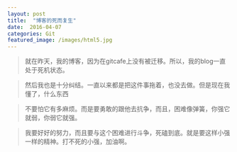 ```yaml
---
layout: post
title:  "博客的死而复生"
date:  2016-04-07
categories: Git
featured_image: /images/html5.jpg
---
```


>就在昨天，我的博客，因为在gitcafe上没有被迁移。所以，我的blog一直处于死机状态。

>然后我也是十分纠结。一直以来都是把这件事拖着，也没去做。但是现在我懂了，什么东西

>不要怕它有多麻烦。而是要勇敢的跟他去抗争，而且，困难像弹簧，你强它就弱，你弱它就强。

>我要好好的努力，而且要与这个困难进行斗争，死磕到底。就是要这样小强一样的精神。打不死的小强，加油啊。